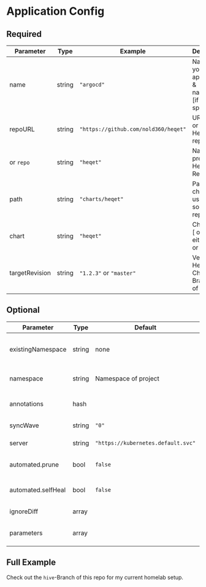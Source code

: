 # Application Config
## Required

| Parameter | Type   | Example | Description |
|-----------|--------|---------|-------------|
| name      | string | `"argocd"` | Name of your application & namespace [if not specified] | 
| repoURL   | string | `"https://github.com/nold360/heqet"` | URL to git or Helmchart repo |      
| or `repo` | string | `"heqet"` | Name of a predefinied Helm/Git-Repo |      
| path      | string | `"charts/heqet"` | Path to chart if using git as source repo |
| chart     | string | `"heqet"` | Chart name [ only use either `path` or `chart` ] |
| targetRevision | string | `"1.2.3"` or `"master"` | Version of Helm-Chart or Branch/Tag of git |

## Optional 

| Parameter | Type   | Default | Example | Description |
|-----------|--------|---------|---------|-------------|
| existingNamespace | string | none | `"default"` | Don't create namespace, instead use an existing one |
| namespace | string | Namespace of project | `"superns"` | Name of application namespace |
| annotations | hash |         | `my.anno.org/stuff: is-awesome` | Kubernetes Resource annotations |
| syncWave | string | `"0"`    | `"-2" | ArgoCD SyncWave | 
| server   | string | `"https://kubernetes.default.svc"` | `https://my.external.cluster:8443` | K8s Cluster to deploy to |
| automated.prune | bool | `false` | `true` | ArgoCD automatic prune app |
| automated.selfHeal | bool | `false` | `true` | ArgoCD automatic self-heal app |
| ignoreDiff | array |     | See ArgoCD docs | ArgoCD [ignoreDifferences](https://argoproj.github.io/argo-cd/user-guide/diffing/)
| parameters | array |     |- name: ingress.host<br>value: awesome.url | Parameters override values of app |

## Full Example
Check out the `hive`-Branch of this repo for my current homelab setup.
